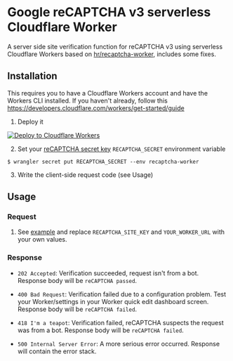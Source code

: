 # Google reCAPTCHA v3 serverless Cloudflare Worker
A server side site verification function for reCAPTCHA v3 using serverless Cloudflare Workers based on [hr/recaptcha-worker](https://github.com/HR/recaptcha-worker), includes some fixes.

## Installation

This requires you to have a Cloudflare Workers account and have the Workers CLI installed. If you haven't already, follow this https://developers.cloudflare.com/workers/get-started/guide

1. Deploy it

[![Deploy to Cloudflare Workers](https://deploy.workers.cloudflare.com/button)](https://deploy.workers.cloudflare.com/?url=https://github.com/altescape/cloudflare-recaptcha-worker)

2. Set your [reCAPTCHA secret key](https://developers.google.com/recaptcha/intro) `RECAPTCHA_SECRET` environment variable

```
$ wrangler secret put RECAPTCHA_SECRET --env recaptcha-worker
```

3. Write the client-side request code (see Usage)

## Usage

### Request

1. See [example](example/index.html) and replace `RECAPTCHA_SITE_KEY` and `YOUR_WORKER_URL` with your own values.

### Response

- `202 Accepted`: Verification succeeded, request isn't from a bot. Response body will be `reCAPTCHA passed`.

- `400 Bad Request`: Verification failed due to a configuration problem. Test your Worker/settings in your Worker quick edit dashboard screen. Response body will be `reCAPTCHA failed`.

- `418 I'm a teapot`: Verification failed, reCAPTCHA suspects the request was from a bot. Response body will be `reCAPTCHA failed`.

- `500 Internal Server Error`: A more serious error occurred. Response will contain the error stack.
